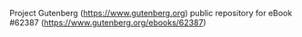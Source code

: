 Project Gutenberg (https://www.gutenberg.org) public repository for eBook #62387 (https://www.gutenberg.org/ebooks/62387)
